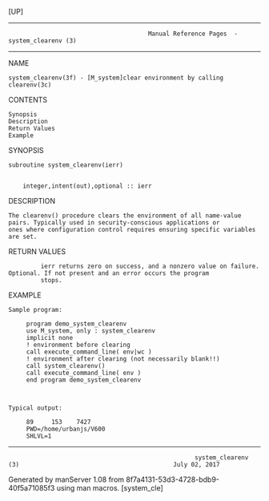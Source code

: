[UP]

-----------------------------------------------------------------------------------------------------------------------------------
                                           Manual Reference Pages  - system_clearenv (3)
-----------------------------------------------------------------------------------------------------------------------------------
                                                                 
NAME

    system_clearenv(3f) - [M_system]clear environment by calling clearenv(3c)

CONTENTS

    Synopsis
    Description
    Return Values
    Example

SYNOPSIS

    subroutine system_clearenv(ierr)


        integer,intent(out),optional :: ierr



DESCRIPTION

    The clearenv() procedure clears the environment of all name-value pairs. Typically used in security-conscious applications or
    ones where configuration control requires ensuring specific variables are set.

RETURN VALUES

             ierr returns zero on success, and a nonzero value on failure. Optional. If not present and an error occurs the program
             stops.

EXAMPLE

    Sample program:

         program demo_system_clearenv
         use M_system, only : system_clearenv
         implicit none
         ! environment before clearing
         call execute_command_line( env|wc )
         ! environment after clearing (not necessarily blank!!)
         call system_clearenv()
         call execute_command_line( env )
         end program demo_system_clearenv



    Typical output:

         89     153    7427
         PWD=/home/urbanjs/V600
         SHLVL=1



-----------------------------------------------------------------------------------------------------------------------------------

                                                        system_clearenv (3)                                           July 02, 2017

Generated by manServer 1.08 from 8f7a4131-53d3-4728-bdb9-40f5a71085f3 using man macros.
                                                           [system_cle]
